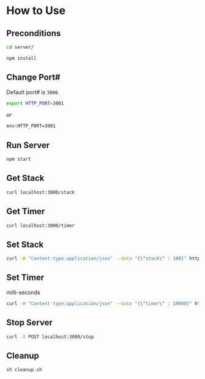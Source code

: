 # How to Use

## Preconditions
```bash
cd server/
```
```bash
npm install
```

## Change Port#
Default port# is ```3000```.

```bash
export HTTP_PORT=3001
```
*or*
```bash
env:HTTP_PORT=3001
```

## Run Server
```bash
npm start
```

## Get Stack
```bash
curl localhost:3000/stack
```

## Get Timer
```bash
curl localhost:3000/timer
```

## Set Stack
```bash
curl -H "Content-type:application/json" --data "{\"stack\" : 100}" http://127.0.0.1:3000/setStack
```

## Set Timer
milli-seconds
```bash
curl -H "Content-type:application/json" --data "{\"timer\" : 10000}" http://127.0.0.1:3000/setTimer
```

## Stop Server
```bash
curl -X POST localhost:3000/stop
```

## Cleanup
```bash
sh cleanup.sh
```
